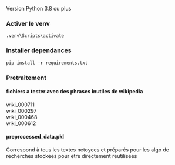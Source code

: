 Version Python 3.8 ou plus

### Activer le venv 
```
.venv\Scripts\activate
```
### Installer dependances
```
pip install -r requirements.txt
```

### Pretraitement
#### fichiers a tester avec des phrases inutiles de wikipedia
wiki_000711</br>
wiki_000297</br>
wiki_000468</br>
wiki_000612</br>

#### preprocessed_data.pkl
Correspond à tous les textes netoyees et préparés pour les algo de recherches stockees pour etre directement reutilisees